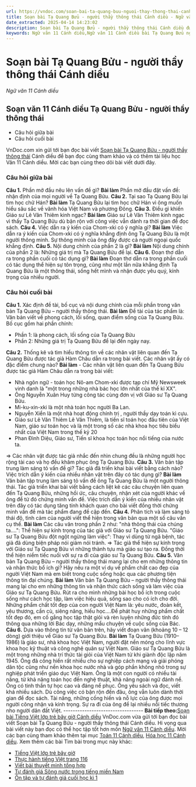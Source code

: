```yaml
---
url: https://vndoc.com/soan-bai-ta-quang-buu-nguoi-thay-thong-thai-canh-dieu-298396
title: Soạn bài Tạ Quang Bửu - người thầy thông thái Cánh diều - Ngữ văn 11 Cánh diều - VnDoc.com
date_extracted: 2025-04-14 14:23:02
description: Soạn bài Tạ Quang Bửu - người thầy thông thái Cánh diều được VnDoc.com tổng hợp và xin gửi tới bạn đọc. Hi vọng qua đây bạn đọc có thêm tài liệu soạn văn 11 Cánh diều nhé.
keywords: Ngữ văn 11 Cánh diều,Ngữ văn 11 Cánh diều bài Tạ Quang Bửu người thầy thông thái,Soạn văn 11 Cánh diều,văn 11 Cánh diều,soạn văn 11,soạn bài 11 cánh diều,ngữ văn 11 cd,Soạn bài Tạ Quang Bửu người thầy thông thái Cánh diều,Soạn bài Tạ Quang Bửu người thầy thông thái,Soạn văn Tạ Quang Bửu người thầy thông thái,Tạ Quang Bửu người thầy thông thái
---
```


# Soạn bài Tạ Quang Bửu - người thầy thông thái Cánh diều
 _Ngữ văn 11 Cánh diều_
## Soạn văn 11 Cánh diều Tạ Quang Bửu - người thầy thông thái
  * Câu hỏi giữa bài
  * Câu hỏi cuối bài

VnDoc.com xin gửi tới bạn đọc bài viết [Soạn bài Tạ Quang Bửu - người thầy thông thái](<https://vndoc.com/soan-bai-ta-quang-buu-nguoi-thay-thong-thai-canh-dieu-298396>) Cánh diều để bạn đọc cùng tham khảo và có thêm tài liệu học Văn 11 Cánh diều. Mời các bạn cùng theo dõi bài viết dưới đây.
### Câu hỏi giữa bài
**Câu 1.** Phần mở đầu nêu lên vấn đề gì?
**Bài làm**
Phần mở đầu đặt vấn đề: nhận định của mọi người về Tạ Quang Bửu.
**Câu 2.** Tại sao Tạ Quang Bửu lại tìm học chữ Hán?
**Bài làm**
Tạ Quang Bửu lại tìm học chữ Hán vì ông muốn hiểu sâu sắc về vănh hóa Việt Nam và phương Đông.
**Câu 3.** Điều gì khiến Giáo sư Lê Văn Thiêm kinh ngạc?
**Bài làm**
Giáo sư Lê Văn Thiêm kinh ngạc vì thấy Tạ Quang Bửu dù bận rộn với công việc vẫn dành ra thời gian để đọc sách.
**Câu 4.** Việc dẫn ra ý kiến của Chom-xki có ý nghĩa gì?
**Bài làm**
Việc dẫn ra ý kiến của Chom-xki có ý nghĩa khẳng định ông Tạ Quang Bửu là một người thông minh. Sự thông minh của ông đấy được cả người ngoại quốc khẳng định.
**Câu 5.** Nội dung chính của phần 2 là gì?
**Bài làm**
Nội dung chính của phần 2 là: Những giá trị mà Tạ Quang Bửu để lại.
**Câu 6.** Đoạn thơ dẫn ra trong phần cuối có tác dụng gì?
**Bài làm**
Đoạn thơ dẫn ra trong phần cuối có tác dụng thể hiện sự tôn trọng, cũng như một lần nữa khẳng định Tạ Quang Bửu là một thông thái, sống hết mình và nhận được yêu quý, kính trọng của nhiều người.
### Câu hỏi cuối bài
**Câu 1.** Xác định đề tài, bố cục và nội dung chính của mỗi phần trong văn bản Tạ Quang Bửu – người thầy thông thái.
**Bài làm**
Đề tài của tác phẩm là: Văn bản viết về phong cách, lối sống, quan điểm sống của Tạ Quang Bửu.
Bố cục gồm hai phần chính:
  * Phần 1: là phong cách, lối sống của Tạ Quang Bửu
  * Phần 2: Những giá trị Tạ Quang Bửu để lại đến ngày nay.

**Câu 2.** Thống kê và tìm hiểu thông tin về các nhân vật liên quan đến Tạ Quang Bửu được tác giả Hàm Châu dẫn ra trong bài viết. Các nhân vật ấy có đặc điểm chung nào?
**Bài làm**
\- Các nhân vật liên quan đến Tạ Quang Bửu được tác giả Hàm Châu dẫn ra trong bài viết:
  * Nhà ngôn ngữ - toán học Nô-am Chom-xki được tạp chí Mỹ Newsweek vinh danh là "một trong những nhà bác học lớn nhất của thế kỉ XX".
  * Ông Nguyễn Xuân Huy từng công tác cùng đơn vị với Giáo sư Tạ Quang Bửu.
  * Mi-ku-xin-xki là một nhà toán học người Ba Lan.
  * Nguyễn Xiển là một nhà hoạt động chính trị , người thầy dạy toán kì cựu.
  * Giáo sư Lê Văn Thiêm Lê Văn Thiêm, là tiến sĩ toán học đầu tiên của Việt Nam, giáo sư toán học và là một trong số các nhà khoa học tiêu biểu nhất của Việt Nam trong thế kỷ 20
  * Phan Đình Diệu, Giáo sư, Tiến sĩ khoa học toán học nổi tiếng của nước ta.

=> Các nhân vật được tác giả nhắc đến nhìn chung đều là những người học rộng tài cao và họ đều khâm phục ông Tạ Quang Bửu.
**Câu 3.** Văn bản tập trung làm sáng tỏ vấn đề gì? Tác giả đã triển khai bài viết bằng cách nào? Việc trích dẫn ý kiến của nhiều nhân vật trên đây có tác dụng gì?
**Bài làm**
Văn bản tập trung làm sáng tỏ vấn đề ông Tạ Quang Bửu là một người thông thái.
Tác giả triển khai bài viết bằng cách liệt kê các câu chuyện liên quan đến Tạ Quang Bửu, những hồi ức, câu chuyện, nhận xét của người khác về ông để từ đó chứng minh vấn đề.
Việc trích dẫn ý kiến của nhiều nhân vật trên đây có tác dụng tăng tính khách quan cho bài viết đồng thời chứng minh vấn đề mà tác phẩm đang đề cập đến.
**Câu 4.** Phân tích và làm sáng tỏ thái độ, tình cảm của người viết thể hiện trong văn bản qua một số câu văn cụ thể.
**Bài làm**
Các câu văn trong phần 2 như:
"nhà thông thái của chúng ta....": Thể hiện sự kính trọng của tác giả với Giáo sư Tạ Quang Bửu.
"Giáo sư Tạ Quang Bửu đột ngột ngừng làm việc": Thay vì dùng từ ngã bệnh, tác giả đã dùng biện pháp nói giảm nói tránh.
=> Tác giả thể hiện sự kính trọng với Giáo sư Tạ Quang Bửu vì những thành tựu mà giáo sư tạo ra. Đồng thời thể hiện niềm tiếc nuối với sự ra đi của giáo sư Tạ Quang Bửu.
**Câu 5.** Văn bản Tạ Quang Bửu – người thầy thông thái mang lại cho em những thông tin và nhận thức bổ ích gì? Hãy nêu ra một ví dụ về phẩm chất cao đẹp của người Việt Nam mà em biết trong cuộc sống hoặc qua các phương tiện thông tin đại chúng.
**Bài làm**
Văn bản Tạ Quang Bửu – người thầy thông thái mang lại cho em những thông tin và nhận thức cách sống và làm việc của Giáo sư Tạ Quang Bửu. Rút ra cho mình những bài học bổ ích trong cuộc sống như cách học tập, làm việc hiệu quả, sống sao cho có ích cho đời.
Những phẩm chất tốt đẹp của con người Việt Nam là: yêu nước, đoàn kết, yêu thương, cần cù, siêng năng, hiếu học….Để phát huy những phẩm chất tốt đẹp đó, em cố gắng học tập thật giỏi và rèn luyện những đức tính đó thông qua những lời Bác dạy, những mẩu chuyện về cuộc sống của Bác.
**Câu 6.** Dựa vào thông tin từ văn bản trên, hãy viết đoạn văn \(khoảng 10 – 12 dòng\) giới thiệu về Giáo sư Tạ Quang Bửu.
**Bài làm**
Tạ Quang Bửu \(1910–1986\) là giáo sư, nhà khoa học Việt Nam, người đặt nền móng cho lĩnh vực khoa học kỹ thuật và công nghệ quân sự Việt Nam. Giáo sư Tạ Quang Bửu là một trong những nhà trí thức tài giỏi của Việt Nam từ khi giành độc lập năm 1945. Ông đã cống hiến rất nhiều cho sự nghiệp cách mạng và giải phóng dân tộc cũng như nền khoa học nước nhà và góp phần không nhỏ trong sự nghiệp phát triển giáo dục Việt Nam. Ông là một con người có nhiều tài năng, từ khả năng toán học đến nghệ thuật, khả năng ngoài ngữ đánh nể. Ông có tinh thần tự học cao và đáng nể phục. Ông yêu sách và đọc, viết khá nhiều sách. Dù công việc có bận rộn đến đâu, ông vẫn luôn dành thời gian để đọc sách. Tài năng, những cống hiến và nỗ lực của ông được mọi người công nhận và kính trọng. Sự ra đi của ông để lại nhiều nỗi tiếc thương nho người dân đất Việt.
\----------------------------------
**Bài tiếp theo:**[Soạn bài Tiếng Việt lớp trẻ bây giờ Cánh diều](<https://vndoc.com/soan-bai-tieng-viet-lop-tre-bay-gio-canh-dieu-298402>)
VnDoc.com vừa gửi tới bạn đọc bài viết Soạn bài Tạ Quang Bửu - người thầy thông thái Cánh diều. Hi vọng qua bài viết này bạn đọc có thể học tập tốt hơn môn [Ngữ văn 11 Cánh diều](<https://vndoc.com/ngu-van-11-canh-dieu>). Mời các bạn cùng tham khảo thêm tại mục [Toán 11 Cánh diều](<https://vndoc.com/toan-11-canh-dieu>), [Hóa học 11 Cánh diều](<https://vndoc.com/hoa-hoc-11-canh-dieu>).
Xem thêm các bài Tìm bài trong mục này khác:
  * [Tiếng Việt lớp trẻ bây giờ](</soan-bai-tieng-viet-lop-tre-bay-gio-canh-dieu-298402>)
  * [Thực hành tiếng Việt trang 116](</soan-bai-thuc-hanh-tieng-viet-trang-116-canh-dieu-298404>)
  * [Viết bài thuyết minh tổng hợp](</soan-bai-viet-bai-thuyet-minh-tong-hop-canh-dieu-298443>)
  * [Tự đánh giá Sông nước trong tiếng miền Nam](</soan-bai-tu-danh-gia-song-nuoc-trong-tieng-mien-nam-canh-dieu-298445>)
  * [Ôn tập và tự đánh giá cuối học kì 1](</soan-bai-on-tap-va-tu-danh-gia-cuoi-hoc-ki-1-canh-dieu-298450>)

